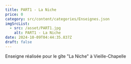 ```yaml
---
title: PART1 - La Niche
price: 0
category: src/content/categories/Enseignes.json
imgSrcList:
  - src: /asset/PART1.jpg
    alt: PART1 - La Niche
date: 2024-10-09T04:44:35.837Z
draft: false
---
```


Enseigne réalisée pour le gîte "La Niche" à Vieille-Chapelle
